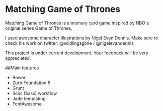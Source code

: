 # Matching Game of Thrones

Matching Game of Thrones is a memory card game inspired by HBO's original series Game of Thrones.

I used awesome character illustrations by Nigel Evan Dennis. Make sure to check his work on twitter: @wildlingsgone / @nigelevandennis

This project is under current development. Your feedback will be very appreciated.

##Main features
- Bower
- Zurb Foundation 5
- Grunt
- Scss (Sass) workflow
- Jade templating
- FontAwesome